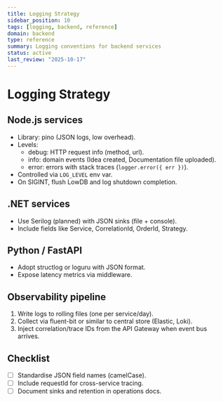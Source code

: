 ```yaml
---
title: Logging Strategy
sidebar_position: 10
tags: [logging, backend, reference]
domain: backend
type: reference
summary: Logging conventions for backend services
status: active
last_review: "2025-10-17"
---
```


# Logging Strategy

## Node.js services

- Library: pino (JSON logs, low overhead).
- Levels:
  - debug: HTTP request info (method, url).
  - info: domain events (Idea created, Documentation file uploaded).
  - error: errors with stack traces (`logger.error({ err })`).
- Controlled via `LOG_LEVEL` env var.
- On SIGINT, flush LowDB and log shutdown completion.

## .NET services

- Use Serilog (planned) with JSON sinks (file + console).
- Include fields like Service, CorrelationId, OrderId, Strategy.

## Python / FastAPI

- Adopt structlog or loguru with JSON format.
- Expose latency metrics via middleware.

## Observability pipeline

1. Write logs to rolling files (one per service/day).
2. Collect via fluent-bit or similar to central store (Elastic, Loki).
3. Inject correlation/trace IDs from the API Gateway when event bus arrives.

## Checklist

- [ ] Standardise JSON field names (camelCase).
- [ ] Include requestId for cross-service tracing.
- [ ] Document sinks and retention in operations docs.